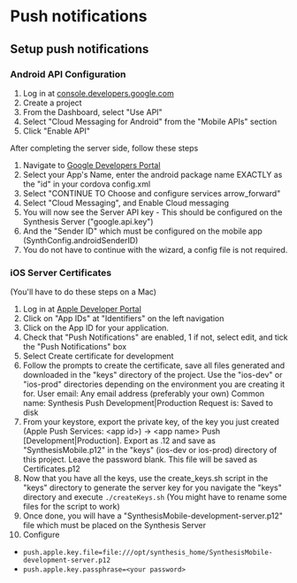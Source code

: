# Push notifications

## Setup push notifications

### Android API Configuration
1. Log in at [console.developers.google.com](https://console.developers.google.com)
2. Create a project
3. From the Dashboard, select "Use API"
4. Select "Cloud Messaging for Android" from the "Mobile APIs" section
5. Click "Enable API"

After completing the server side, follow these steps

1. Navigate to [Google Developers Portal](https://developers.google.com/mobile/add?platform=android)
2. Select your App's Name, enter the android package name EXACTLY as the "id" in your cordova config.xml
3. Select "CONTINUE TO Choose and configure services arrow_forward"
4. Select "Cloud Messaging", and Enable Cloud messaging
5. You will now see the Server API key - This should be configured on the Synthesis Server ("google.api.key")
6. And the "Sender ID" which must be configured on the mobile app (SynthConfig.androidSenderID)
7. You do not have to continue with the wizard, a config file is not required.

### iOS Server Certificates
(You'll have to do these steps on a Mac)

1. Log in at [Apple Developer Portal](https://developer.apple.com)
2. Click on "App IDs" at "Identifiers" on the left navigation
3. Click on the App ID for your application.
4. Check that "Push Notifications" are enabled,
 1 if not, select edit, and tick the "Push Notifications" box
 2. Select Create certificate for development
 3. Follow the prompts to create the certificate, save all files generated and downloaded in the "keys" directory of the project. Use the "ios-dev" or "ios-prod" directories depending on the environment you are creating it for.
  User email: Any email address (preferably your own)
  Common name: Synthesis Push Development|Production
  Request is: Saved to disk
 4. From your keystore, export the private key, of the key you just created (Apple Push Services: \<app id\>) -\> \<app name\> Push [Development|Production]. Export as .12 and save as "SynthesisMobile.p12" in the "keys" (ios-dev or ios-prod) directory of this project. Leave the password blank. This file will be saved as Certificates.p12
5. Now that you have all the keys, use the create_keys.sh script in the "keys" directory to generate the server key for you navigate the "keys" directory and execute `./createKeys.sh`
 (You might have to rename some files for the script to work)
6. Once done, you will have a "SynthesisMobile-development-server.p12" file which must be placed on the Synthesis Server
7. Configure
 * `push.apple.key.file=file:///opt/synthesis_home/SynthesisMobile-development-server.p12`
 * `push.apple.key.passphrase=<your password>`
